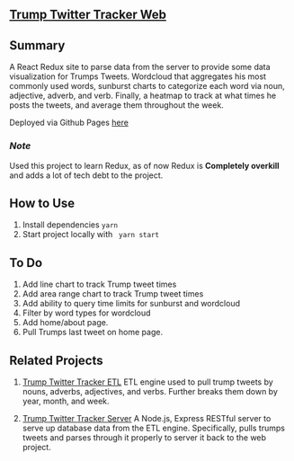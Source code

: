 ## [Trump Twitter Tracker Web](https://el-dringo-brannde.github.io/Trump-Twitter-Tracker-Web/)



## Summary
A React Redux site to parse data from the server to provide some data visualization for Trumps Tweets. Wordcloud that aggregates his most commonly used words, sunburst charts to categorize each word via noun, adjective, adverb, and verb. Finally, a heatmap to track at what times he posts the tweets, and average them throughout the week.
   

Deployed via Github Pages [here](https://el-dringo-brannde.github.io/Trump-Twitter-Tracker-Web/)


### _Note_
Used this project to learn Redux, as of now Redux is **Completely overkill** and adds a lot of tech debt to the project. 

## How to Use
1. Install dependencies `yarn` 
2. Start project locally with ` yarn start`

## To Do 
1. Add line chart to track Trump tweet times 
2. Add area range chart to track Trump tweet times
3. Add ability to query time limits for sunburst and wordcloud 
4. Filter by word types for wordcloud 
5. Add home/about page. 
6. Pull Trumps last tweet on home page.  

## Related Projects
1. [Trump Twitter Tracker ETL](https://github.com/El-Dringo-Brannde/trump-twitter-tracker-ETL) ETL engine used to pull trump tweets by nouns, adverbs, adjectives, and verbs. Further breaks them down by year, month, and week. 

2. [Trump Twitter Tracker Server](https://github.com/El-Dringo-Brannde/trump-twitter-tracker-server) A Node.js, Express RESTful server to serve up database data from the ETL engine. Specifically, pulls trumps tweets and parses through it properly to server it back to the web project.